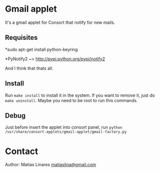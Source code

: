 Gmail applet
============

It's a gmail applet for Consort that notify for new mails.

Requisites
----------

*sudo apt-get install python-keyring

*PyNotify2 ~> http://pypi.python.org/pypi/notify2

And I think that thats all.

Install
-------

Run `make install` to install it in the system. If you want to remove it, just do `make uninstall`. Maybe you need to be root to run this commands.

Debug
-----

Just before insert the applet into consort panel, run `python /usr/share/consort-applets/gmail-applet/gmail-factory.py`

Contact
=======

Author: Matias Linares <matiaslina@gmail.com>
